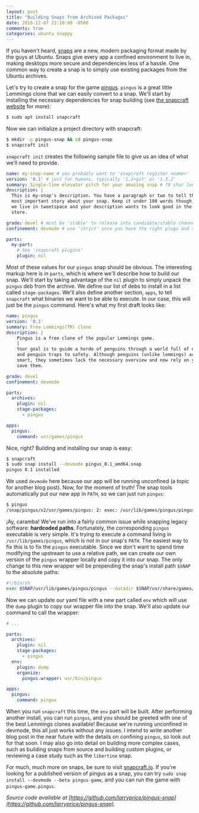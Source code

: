 ```yaml
---
layout: post
title: "Building Snaps from Archived Packages"
date: 2016-12-07 22:10:08 -0500
comments: true
categories: ubuntu snappy
---
```


If you haven't heard, [snaps](//snapcraft.io) are a new, modern packaging format made by the guys at Ubuntu. Snaps give every app a confined environment to live in, making desktops more secure and dependencies less of a hassle. One common way to create a snap is to simply use existing packages from the Ubuntu archives.

Let's try to create a snap for the game [pingus](https://lgdb.org/game/pingus). `pingus` is a great little Lemmings clone that we can easily convert to a snap. We'll start by installing the necessary dependencies for snap building (see [the snapcraft website](//snapcraft.io/create/) for more):

``` bash
$ sudo apt install snapcraft
```

Now we can initialize a project directory with snapcraft:

``` bash
$ mkdir -p pingus-snap && cd pingus-snap
$ snapcraft init
```

`snapcraft init` creates the following sample file to give us an idea of what we'll need to provide.

``` yaml snapcraft.yaml
name: my-snap-name # you probably want to 'snapcraft register <name>'
version: '0.1' # just for humans, typically '1.2+git' or '1.3.2'
summary: Single-line elevator pitch for your amazing snap # 79 char long summary
description: |
  This is my-snap's description. You have a paragraph or two to tell the
  most important story about your snap. Keep it under 100 words though,
  we live in tweetspace and your description wants to look good in the snap
  store.

grade: devel # must be 'stable' to release into candidate/stable channels
confinement: devmode # use 'strict' once you have the right plugs and slots

parts:
  my-part:
    # See 'snapcraft plugins'
    plugin: nil
```

Most of these values for our `pingus` snap should be obvious. The interesting markup here is in `parts`, which is where we'll describe how to build our snap. We'll start by taking advantage of the `nil` plugin to simply unpack the `pingus` deb from the archive. We define our list of debs to install in a list called `stage-packages`. We'll also define another section, `apps`, to tell `snapcraft` what binaries we want to be able to execute. In our case, this will just be the `pingus` command. Here's what my first draft looks like:

``` yaml snapcraft.yaml
name: pingus
version: '0.1'
summary: Free Lemmings(TM) clone
description: |
    Pingus is a free clone of the popular Lemmings game.
    |
    Your goal is to guide a horde of penguins through a world full of obstacles
    and penguin traps to safety. Although penguins (unlike lemmings) are rather
    smart, they sometimes lack the necessary overview and now rely on you to
    save them.

grade: devel
confinement: devmode

parts:
  archives:
    plugin: nil
    stage-packages:
      - pingus

apps:
  pingus:
    command: usr/games/pingus
```

Nice, right? Building and installing our snap is easy:

``` bash
$ snapcraft
$ sudo snap install --devmode pingus_0.1_amd64.snap
pingus 0.1 installed
```

We used `devmode` here because our app will be running unconfined (a topic for another blog post). Now, for the moment of truth! The snap tools automatically put our new app in `PATH`, so we can just run `pingus`:

``` bash
$ pingus
/snap/pingus/x2/usr/games/pingus: 2: exec: /usr/lib/games/pingus/pingus: not found
```

¡Ay, caramba! We've run into a fairly common issue while snapping legacy software: __hardcoded paths__. Fortunately, the corresponding `pingus` executable is very simple. It's trying to execute a command living in `/usr/lib/games/pingus`, which is not in our snap's `PATH`. The easiest way to fix this is to fix the `pingus` executable. Since we don't want to spend time modifying the upstream to use a relative path, we can create our own version of the `pingus` wrapper locally and copy it into our snap. The only change to this new wrapper will be prepending the snap's install path `$SNAP` to the absolute paths:

``` bash pingus.wrapper
#!/bin/sh
exec $SNAP/usr/lib/games/pingus/pingus --datadir $SNAP/usr/share/games/pingus/data $@
```

Now we can update our yaml file with a new part called `env` which will use the `dump` plugin to copy our wrapper file into the snap. We'll also update our command to call the wrapper:

``` yaml snapcraft.yaml
# ...

parts:
  archives:
    plugin: nil
    stage-packages:
      - pingus
  env:
    plugin: dump
    organize:
      pingus.wrapper: usr/bin/pingus

apps:
  pingus:
    command: pingus
```

When you run `snapcraft` this time, the `env` part will be built. After performing another install, you can run `pingus`, and you should be greeted with one of the best Lemmings clones available! Because we're running unconfined in devmode, this all just works without any issues. I intend to write another blog post in the near future with the details on confining `pingus`, so look out for that soon. I may also go into detail on building more complex cases, such as building snaps from source and building custom plugins, or reviewing a case study such as the `libertine` snap.

For much, much more on snaps, be sure to visit [snapcraft.io](//snapcraft.io/create/). If you're looking for a published version of pingus as a snap, you can try `sudo snap install --devmode --beta pingus-game`, and you can run the game with `pingus-game.pingus`.

_Source code available at [https://github.com/larryprice/pingus-snap](https://github.com/larryprice/pingus-snap)._
